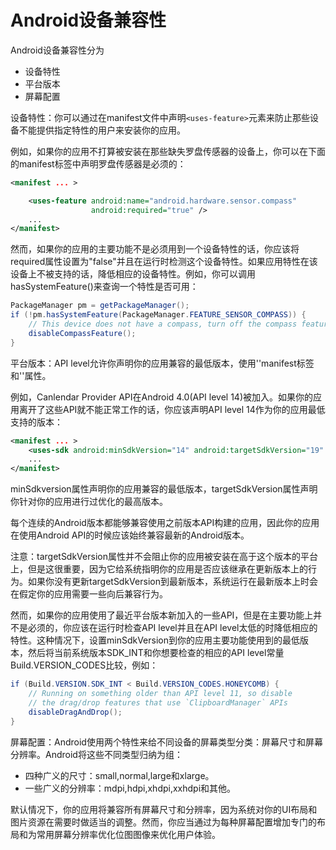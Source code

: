 # Android设备兼容性
Android设备兼容性分为

-   设备特性
-   平台版本
-   屏幕配置

设备特性：你可以通过在manifest文件中声明`<uses-feature>`元素来防止那些设备不能提供指定特性的用户来安装你的应用。

例如，如果你的应用不打算被安装在那些缺失罗盘传感器的设备上，你可以在下面的manifest标签中声明罗盘传感器是必须的：
```xml
<manifest ... >

    <uses-feature android:name="android.hardware.sensor.compass"
                  android:required="true" />
    ...
</manifest>
```
然而，如果你的应用的主要功能不是必须用到一个设备特性的话，你应该将required属性设置为"false"并且在运行时检测这个设备特性。如果应用特性在该设备上不被支持的话，降低相应的设备特性。例如，你可以调用hasSystemFeature()来查询一个特性是否可用：
```java
PackageManager pm = getPackageManager();
if (!pm.hasSystemFeature(PackageManager.FEATURE_SENSOR_COMPASS)) {
    // This device does not have a compass, turn off the compass feature
    disableCompassFeature();
}
```
平台版本：API level允许你声明你的应用兼容的最低版本，使用'<uses-sdk>'manifest标签和'<minSdkVersion>'属性。

例如，Canlendar Provider API在Android 4.0(API level 14)被加入。如果你的应用离开了这些API就不能正常工作的话，你应该声明API level 14作为你的应用最低支持的版本：
```xml
<manifest ... >
    <uses-sdk android:minSdkVersion="14" android:targetSdkVersion="19" />
    ...
</manifest>
```
minSdkversion属性声明你的应用兼容的最低版本，targetSdkVersion属性声明你针对你的应用进行过优化的最高版本。

每个连续的Android版本都能够兼容使用之前版本API构建的应用，因此你的应用在使用Android API的时候应该始终兼容最新的Android版本。

注意：targetSdkVersion属性并不会阻止你的应用被安装在高于这个版本的平台上，但是这很重要，因为它给系统指明你的应用是否应该继承在更新版本上的行为。如果你没有更新targetSdkVersion到最新版本，系统运行在最新版本上时会在假定你的应用需要一些向后兼容行为。

然而，如果你的应用使用了最近平台版本新加入的一些API，但是在主要功能上并不是必须的，你应该在运行时检查API level并且在API level太低的时降低相应的特性。这种情况下，设置minSdkVersion到你的应用主要功能使用到的最低版本，然后将当前系统版本SDK_INT和你想要检查的相应的API level常量Build.VERSION_CODES比较，例如：
```java
if (Build.VERSION.SDK_INT < Build.VERSION_CODES.HONEYCOMB) {
    // Running on something older than API level 11, so disable
    // the drag/drop features that use `ClipboardManager` APIs
    disableDragAndDrop();
}
```
屏幕配置：Android使用两个特性来给不同设备的屏幕类型分类：屏幕尺寸和屏幕分辨率。Android将这些不同类型归纳为组：

-   四种广义的尺寸：small,normal,large和xlarge。
-   一些广义的分辨率：mdpi,hdpi,xhdpi,xxhdpi和其他。

默认情况下，你的应用将兼容所有屏幕尺寸和分辨率，因为系统对你的UI布局和图片资源在需要时做适当的调整。然而，你应当通过为每种屏幕配置增加专门的布局和为常用屏幕分辨率优化位图图像来优化用户体验。


